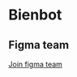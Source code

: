 # Bienbot

## Figma team
[Join figma team](https://www.figma.com/team_invite/redeem/Pss0l3271YJxT0hpRcU9J5)
